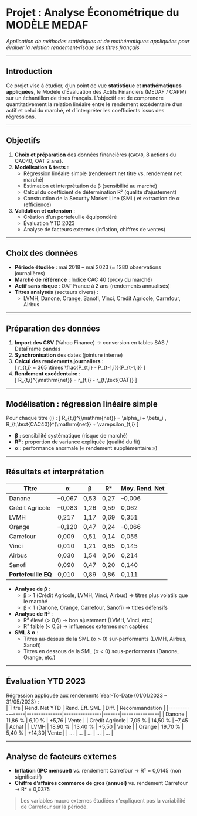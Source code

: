 # Projet : Analyse Économétrique du MODÈLE MEDAF  
*Application de méthodes statistiques et de mathématiques appliquées pour évaluer la relation rendement‐risque des titres français*

---

## Introduction  
Ce projet vise à étudier, d’un point de vue **statistique** et **mathématiques appliquées**, le Modèle d’Évaluation des Actifs Financiers (MEDAF / CAPM) sur un échantillon de titres français. L’objectif est de comprendre quantitativement la relation linéaire entre le rendement excédentaire d’un actif et celui du marché, et d’interpréter les coefficients issus des régressions.

---

## Objectifs  
1. **Choix et préparation** des données financières (`CAC40`, 8 actions du CAC40, OAT 2 ans).  
2. **Modélisation & tests** :  
   - Régression linéaire simple (rendement net titre vs. rendement net marché)  
   - Estimation et interprétation de β (sensibilité au marché)  
   - Calcul du coefficient de détermination R² (qualité d’ajustement)  
   - Construction de la Security Market Line (SML) et extraction de α (efficience)  
3. **Validation et extension** :  
   - Création d’un portefeuille équipondéré  
   - Évaluation YTD 2023  
   - Analyse de facteurs externes (inflation, chiffres de ventes)

---

## Choix des données  
- **Période étudiée** : mai 2018 – mai 2023 (≈ 1280 observations journalières)  
- **Marché de référence** : Indice CAC 40 (proxy du marché)  
- **Actif sans risque** : OAT France à 2 ans (rendements annualisés)  
- **Titres analysés** (secteurs divers) :  
  - LVMH, Danone, Orange, Sanofi, Vinci, Crédit Agricole, Carrefour, Airbus  

---

## Préparation des données  
1. **Import des CSV** (Yahoo Finance) → conversion en tables SAS / DataFrame pandas  
2. **Synchronisation** des dates (jointure interne)  
3. **Calcul des rendements journaliers** :  
   \[
   r_{t,i} = 365 \times \frac{P_{t,i} - P_{t-1,i}}{P_{t-1,i}}
   \]
4. **Rendement excédentaire** :  
   \[
   R_{t,i}^{\mathrm{net}} = r_{t,i} - r_{t,\text{OAT}}
   \]

---

## Modélisation : régression linéaire simple  
Pour chaque titre \(i\) :
\[
R_{t,i}^{\mathrm{net}} = \alpha_i + \beta_i \, R_{t,\text{CAC40}}^{\mathrm{net}} + \varepsilon_{t,i}
\]  

- **β** : sensibilité systématique (risque de marché)  
- **R²** : proportion de variance expliquée (qualité du fit)  
- **α** : performance anormale (« rendement supplémentaire »)

---

## Résultats et interprétation  
| Titre              | α      | β    | R²   | Moy. Rend. Net |
|--------------------|--------|------|------|----------------|
| Danone             | –0,067 | 0,53 | 0,27 | –0,006         |
| Crédit Agricole    | –0,083 | 1,26 | 0,59 |  0,062         |
| LVMH               |  0,217 | 1,17 | 0,69 |  0,351         |
| Orange             | –0,120 | 0,47 | 0,24 | –0,066         |
| Carrefour          |  0,009 | 0,51 | 0,14 |  0,055         |
| Vinci              |  0,010 | 1,21 | 0,65 |  0,145         |
| Airbus             |  0,030 | 1,54 | 0,56 |  0,214         |
| Sanofi             |  0,090 | 0,47 | 0,20 |  0,140         |
| **Portefeuille EQ**|  0,010 | 0,89 | 0,86 |  0,111         |

- **Analyse de β** :  
  - β > 1 (Crédit Agricole, LVMH, Vinci, Airbus) → titres plus volatils que le marché  
  - β < 1 (Danone, Orange, Carrefour, Sanofi) → titres défensifs  
- **Analyse de R²** :  
  - R² élevé (> 0,6) → bon ajustement (LVMH, Vinci, etc.)  
  - R² faible (< 0,3) → influences externes non captées  
- **SML & α** :  
  - Titres au-dessus de la SML (α > 0) sur-performants (LVMH, Airbus, Sanofi)  
  - Titres en dessous de la SML (α < 0) sous-performants (Danone, Orange, etc.)

---

## Évaluation YTD 2023  
Régression appliquée aux rendements Year-To-Date (01/01/2023 – 31/05/2023) :  
| Titre           | Rend. Net YTD | Rend. Eff. SML | Diff. | Recommandation |
|-----------------|---------------|----------------|-------|----------------|
| Danone          | 11,86 %       | 6,10 %         | +5,76 | Vente          |
| Crédit Agricole |  7,05 %       | 14,50 %        | –7,45 | Achat          |
| LVMH            | 18,90 %       | 13,40 %        | +5,50 | Vente          |
| Orange          | 19,70 %       | 5,40 %         | +14,30| Vente          |
| …               | …             | …              | …     | …              |

---

## Analyse de facteurs externes  
- **Inflation (IPC mensuel)** vs. rendement Carrefour → R² = 0,0145 (non significatif)  
- **Chiffre d’affaires commerce de gros (annuel)** vs. rendement Carrefour → R² = 0,0375  
> Les variables macro externes étudiées n’expliquent pas la variabilité de Carrefour sur la période.

